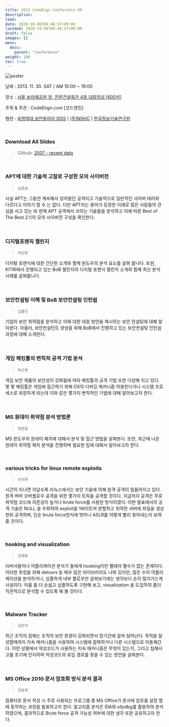 ```yaml
---
title: 2013 CodeEngn Conference 09
description: 
lead: 
date: 2020-10-06T08:48:57+00:00
lastmod: 2020-10-06T08:48:57+00:00
draft: false
images: []
menu:
  docs:
    parent: "conference"
weight: 100
toc: true
---
```


![poster](codeengn_conference_09_poster.jpg)

날짜 : 2013. 11. 30. SAT / AM 10:00 ~ 19:00 

장소 : <a href='https://map.naver.com/local/siteview.nhn?code=19039533' target='_blank'>서울 보라매공원 앞, 전문건설회관 4층 대회의실 [600석]</a>

주최 & 주관 : CodeEngn.com [코드엔진] &nbsp;

협찬 : <a href='http://siss.sookmyung.ac.kr' target='_blank'>숙명여대 보안동아리 SISS</a> | <a href='https://www.nshc.net' target='_blank'>(주)NSHC</a> | <a href='https://kitri.re.kr' target='_blank'>한국정보기술연구원</a>

<br />

### Download All Slides

> Github: <a href='https://github.com/codeengn/codeengn-conference' target='_blank'>2007 - recent data</a>

<br />




### APT에 대한 기술적 고찰로 구성한 모의 사이버전

> <small>심준보</small>


사실 APT는 그동안 계속해서 있어왔던 공격이고 기술적으로 일반적인 사이버 테러와 다르다고 이야기 할 수 는 없다. 다만 APT라는 용어가 등장한 이례로 많은 사람들의 관심을 사고 있는 바 현재 APT 공격에서 쓰이는 기술들을 분석하고 이에 따른 Best of The Best 2기의 모의 사이버전 구성을 확인한다.


<br />

### 디지털포렌직 챌린지

> <small>박인현</small>


디지털 포렌식에 대한 간단한 소개와 함께 윈도우의 분석 요소를 살펴 봅니다. 또한, KITRI에서 진행되고 있는 BoB 챌린지의 디지털 포렌식 챌린지 소개와 함께 최신 분석 사례를 살펴봅니다.


<br />

### 보안컨설팅 이해 및 BoB 보안컨설팅 인턴쉽

> <small>김홍진</small>


기업의 보안 취약점을 분석하고 이에 대한 대응 방안을 제시하는 보안 컨설팅에 대해 알아본다. 아울러, 보안컨설턴트 양성을 위해 BoB에서 진행하고 있는 보안컨설팅 인턴쉽과정에 대해 소개한다.


<br />

### 게임 해킹툴의 변칙적 공격 기법 분석

> <small>박근영</small>


게임 보안 제품의 보안성이 강화됨에 따라 해킹툴의 공격 기법 또한 다양해 지고 있다. 몇 몇 해킹툴은 게임에 접근하기 위해 OS의 디버깅 메커니즘 악용한다거나 시스템 프로세스로 위장하게 되는데 이와 같은 몇가지 변칙적인 기법에 대해 알아보고자 한다.


<br />

### MS 원데이 취약점 분석 방법론

> <small>정현일</small>


MS 윈도우의 원데이 패치에 대해서 분석 및 접근 방법을 살펴본다. 또한, 최근에 나온 원데이 취약점 패치 분석을 진행하며 필요한 팁에 대해서 알아보고자 한다.


<br />

### various tricks for linux remote exploits

> <small>이석하</small>


시간이 지나면 지날수록 리눅스에서는 보안 기술에 의해 원격 공격이 힘들어지고 있다. 원격 버퍼 오버플로우 공격을 위한 몇가지 트릭을 공개할 것이다. 지금까지 공격은 주로 취약점 코드에 의존성이 높거나 brute force를 사용한 방식이였다. 이번 발표에서의 공격 기술은 NULL 을 우회하여 exploit을 1바이트씩 분할하고 취약한 서버에 파일을 생성한뒤 공격하며, 단순 brute force방식에 벗어나 ASLR를 어떻게 빨리 찾아내는지 보여줄 것이다.


<br />

### hooking and visualization

> <small>김재용</small>


리버서들이나 어플리케이션 분석가 들에게 hooking이란 뗄레야 뗄수가 없는 존재이다. 이러한 후킹을 위해 detours 등 매우 많은 라이브러리도 나와 있지만, 많은 수의 어플리케이션을 분석하거나, 심플하게 내부 플로우만 살펴보기에는 생각보다 손이 많이가는게 사실이다. 이를 좀 더 손쉽고 심플하도록 구현해 보고, visualization 을 도입하여 좀더 직관적으로 분석할 수 있도록 해 볼 것이다.


<br />

### Malware Tracker

> <small>김진국</small>


최근 조직의 침해는 조직의 보안 환경이 강화되면서 장기간에 걸쳐 일어난다. 목적을 달성할때까지 지속 매커니즘을 사용하여 시스템에 잠복하거나 다른 시스템으로 이동해간다. 이런 상황에서 악성코드가 사용하는 지속 매커니즘은 무엇이 있는지, 그리고 침해사고를 조기에 인지하여 악성코드의 유입 경로를 찾을 수 있는 방안을 살펴본다.


<br />

### MS Office 2010 문서 암호화 방식 분석 결과

> <small>전준희</small>


컴퓨터로 문서 작성 시 주로 사용되는 프로그램 중 MS Office가 문서에 암호를 설정 할 때 동작하는 과정을 발표하고자 한다. 알고리즘 분석은 IDA와 ollydbg를 활용하여 분석하였으며, 결과적으로 Brute force 공격 가능성 여부에 대한 생각 또한 공유하고자 한다.
